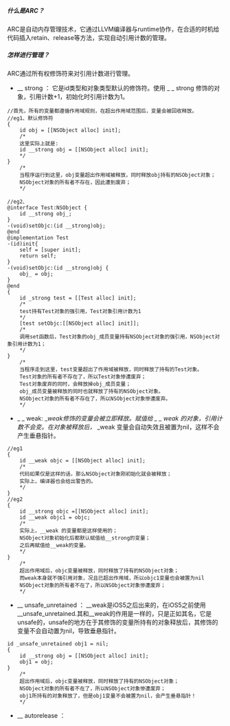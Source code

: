##### 什么是ARC？
ARC是自动内存管理技术，它通过LLVM编译器与runtime协作，在合适的时机给代码插入retain、release等方法，实现自动引用计数的管理。

##### 怎样进行管理？
ARC通过所有权修饰符来对引用计数进行管理。
* __ strong ： 它是id类型和对象类型默认的修饰符。使用 _ _ strong 修饰的对象，引用计数+1，初始化时引用计数为1。
```OC
//首先，所有的变量都遵循作用域规则，在超出作用域范围后，变量会被回收释放。
//eg1、默认修饰符
{
    id obj = [[NSObject alloc] init];
    /*
    这里实际上就是:
    id __strong obj = [[NSObject alloc] init];
    */
}
	/*
	当程序运行到这里，obj变量超出作用域被释放，同时释放obj持有的NSObject对象；
	NSObject对象的所有者不存在，因此遭到废弃；
	*/

//eg2、
@interface Test:NSObject {
    id __strong obj_;
}
-(void)setObjc:(id __strong)obj;
@end
@implementation Test
-(id)init{
    self = [super init];
    return self;
}
-(void)setObjc:(id __strong)obj {
    obj_ = obj;
}
@end
{
    id _strong test = [[Test alloc] init];
    /*
    test持有Test对象的强引用，Test对象引用计数为1
    */
    [test setObjc:[[NSObject alloc] init]];
    /*
    调用set函数后，Test对象的obj_成员变量持有NSObject对象的强引用，NSObject对象引用计数为1；
    */
}	
	/*
	当程序走到这里，test变量超出了作用域被释放，同时释放了持有的Test对象。
	Test对象的所有者不存在了，所以Test对象惨遭废弃；
	Test对象废弃的同时，会释放掉obj_成员变量；
	obj_成员变量被释放的同时也就释放了持有的NSObject对象。
	NSObject对象的所有者不存在了，所以NSObject对象惨遭废弃。
	*/
```

* _ _ weak:
	__weak修饰的变量会被立即释放。赋值给 _ _ weak 的对象，引用计数不会变。在对象被释放后，_ _weak 变量会自动失效且被置为nil，这样不会产生垂悬指针。
```oc
//eg1
{
	id __weak objc = [[NSObject alloc] init];
    /*
    代码如果仅是这样的话，那么NSObject对象刚初始化就会被释放；
    实际上，编译器也会给出警告的。
    */
}	
//eg2
{
    id __strong objc =[[NSObject alloc] init];
    id __weak objc1 = objc;
    /*
    实际上，__weak 的变量都是这样使用的；
    NSObject对象初始化后都默认赋值给__strong的变量；
    之后再赋值给__weak的变量。
    */
}
	/*
	超出作用域后，objc变量被释放，同时释放了持有的NSObject对象；
	而weak本身就不强引用对象，况且已超出作用域，所以objc1变量也会被置为nil
	NSObject对象的所有者不在了，所以NSObject对象惨遭废弃；
	*/
```
* __ unsafe_unretained ：
	 __weak是iOS5之后出来的，在iOS5之前使用__unsafe_unretained.其和__weak的作用是一样的，只是正如其名，它是unsafe的，unsafe的地方在于其修饰的变量所持有的对象释放后，其修饰的变量不会自动置为nil，导致垂悬指针。


```OC
id _unsafe_unretained obj1 = nil;
{
    id __strong obj = [[NSObject alloc] init];
    obj1 = obj;
}
	/*
	超出作用域后，objc变量被释放，同时释放了持有的NSObject对象；
	NSObject对象的所有者不在了，所以NSObject对象惨遭废弃；
	obj1所持有的对象释放了，但是obj1变量不会被置为nil，会产生垂悬指针！
	*/
```
* __ autorelease ：
	

##### 